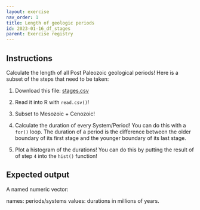 ```yaml
---
layout: exercise 
nav_order: 1
title: Length of geologic periods
id: 2023-01-16_df_stages
parent: Exercise registry
---
```



## Instructions

Calculate the length of all Post Paleozoic geological periods! Here is a subset of the steps that need to be taken:

1. Download this file: [stages.csv]({{site.url}}{{site.baseurl}}/download/stages.csv)

2. Read it into R with `read.csv()`!

3. Subset to Mesozoic + Cenozoic!

4. Calculate the duration of every System/Period! You can do this with a `for()` loop. The duration of a period is the difference between the older boundary of its first stage and the younger boundary of its last stage.

5. Plot a histogram of the durations! You can do this by putting the result of of step `4` into the `hist()` function! 

## Expected output

A named numeric vector:

names: periods/systems
values: durations in millions of years.
 



